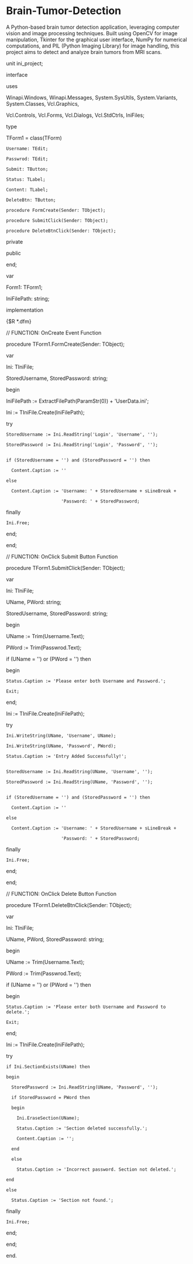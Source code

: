 # Brain-Tumor-Detection
A Python-based brain tumor detection application, leveraging computer vision and image processing techniques. Built using OpenCV for image manipulation, Tkinter for the graphical user interface, NumPy for numerical computations, and PIL (Python Imaging Library) for image handling, this project aims to detect and analyze brain tumors from MRI scans.

unit ini_project;
 
 
interface
 
 
uses
 
  Winapi.Windows, Winapi.Messages, System.SysUtils, System.Variants, System.Classes, Vcl.Graphics,
 
  Vcl.Controls, Vcl.Forms, Vcl.Dialogs, Vcl.StdCtrls, IniFiles;
 
 
type
 
  TForm1 = class(TForm)
 
    Username: TEdit;
 
    Passwrod: TEdit;
 
    Submit: TButton;
 
    Status: TLabel;
 
    Content: TLabel;
 
    DeleteBtn: TButton;
 
    procedure FormCreate(Sender: TObject);
 
    procedure SubmitClick(Sender: TObject);
 
    procedure DeleteBtnClick(Sender: TObject);
 
  private
 
  public
 
  end;
 
 
var
 
  Form1: TForm1;
 
  IniFilePath: string;
 
 
implementation
 
 
{$R *.dfm}
 
 
// FUNCTION: OnCreate Event Function
 
procedure TForm1.FormCreate(Sender: TObject);
 
var
 
  Ini: TIniFile;
 
  StoredUsername, StoredPassword: string;
 
begin
 
  IniFilePath := ExtractFilePath(ParamStr(0)) + 'UserData.ini';
 
 
  Ini := TIniFile.Create(IniFilePath);
 
  try
 
    StoredUsername := Ini.ReadString('Login', 'Username', '');
 
    StoredPassword := Ini.ReadString('Login', 'Password', '');
 
 
    if (StoredUsername = '') and (StoredPassword = '') then
 
      Content.Caption := ''
 
    else
 
      Content.Caption := 'Username: ' + StoredUsername + sLineBreak +
 
                         'Password: ' + StoredPassword;
 
  finally
 
    Ini.Free;
 
  end;
 
end;
 
 
// FUNCTION: OnClick Submit Button Function
 
procedure TForm1.SubmitClick(Sender: TObject);
 
var
 
  Ini: TIniFile;
 
  UName, PWord: string;
 
  StoredUsername, StoredPassword: string;
 
begin
 
  UName := Trim(Username.Text);
 
  PWord := Trim(Passwrod.Text);
 
 
  if (UName = '') or (PWord = '') then
 
  begin
 
    Status.Caption := 'Please enter both Username and Password.';
 
    Exit;
 
  end;
 
 
  Ini := TIniFile.Create(IniFilePath);
 
  try
 
    Ini.WriteString(UName, 'Username', UName);
 
    Ini.WriteString(UName, 'Password', PWord);
 
    Status.Caption := 'Entry Added Successfully!';
 
 
    StoredUsername := Ini.ReadString(UName, 'Username', '');
 
    StoredPassword := Ini.ReadString(UName, 'Password', '');
 
 
    if (StoredUsername = '') and (StoredPassword = '') then
 
      Content.Caption := ''
 
    else
 
      Content.Caption := 'Username: ' + StoredUsername + sLineBreak +
 
                         'Password: ' + StoredPassword;
 
  finally
 
    Ini.Free;
 
  end;
 
end;
 
 
// FUNCTION: OnClick Delete Button Function
 
procedure TForm1.DeleteBtnClick(Sender: TObject);
 
var
 
  Ini: TIniFile;
 
  UName, PWord, StoredPassword: string;
 
begin
 
  UName := Trim(Username.Text);
 
  PWord := Trim(Passwrod.Text);
 
 
  if (UName = '') or (PWord = '') then
 
  begin
 
    Status.Caption := 'Please enter both Username and Password to delete.';
 
    Exit;
 
  end;
 
 
  Ini := TIniFile.Create(IniFilePath);
 
  try
 
    if Ini.SectionExists(UName) then
 
    begin
 
      StoredPassword := Ini.ReadString(UName, 'Password', '');
 
      if StoredPassword = PWord then
 
      begin
 
        Ini.EraseSection(UName);
 
        Status.Caption := 'Section deleted successfully.';
 
        Content.Caption := '';
 
      end
 
      else
 
        Status.Caption := 'Incorrect password. Section not deleted.';
 
    end
 
    else
 
      Status.Caption := 'Section not found.';
 
  finally
 
    Ini.Free;
 
  end;
 
end;
 
 
end.